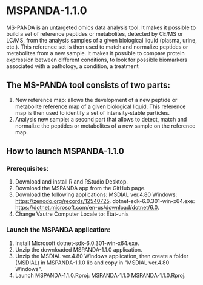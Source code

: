 # MSPANDA-1.1.0
MS-PANDA is an untargeted omics data analysis tool.
It makes it possible to build a set of reference peptides or metabolites,
detected by CE/MS or LC/MS, from the analysis samples of a given biological liquid (plasma, urine, etc.).
This reference set is then used to match and normalize peptides or metabolites from a new sample.
It makes it possible to compare protein expression between different conditions,
to look for possible biomarkers associated with a pathology, a condition, a treatment
 
## The MS-PANDA tool consists of two parts:
1. New reference map: allows the development of a new peptide or metabolite reference map of a given biological liquid.
This reference map is then used to identify a set of intensity-stable particles.
2. Analysis new sample: a second part that allows to detect, match and normalize the peptides or metabolites of a new sample on the reference map.

## How to launch MSPANDA-1.1.0
### Prerequisites:
1. Download and install R and RStudio Desktop.
2. Download the MSPANDA app from the GitHub page.
3. Download the following applications:
	MSDIAL ver.4.80 Windows: https://zenodo.org/records/12540725.
	dotnet-sdk-6.0.301-win-x64.exe: https://dotnet.microsoft.com/en-us/download/dotnet/6.0.
4. Change Vautre Computer Locale to: Etat-unis

### Launch the MSPANDA application:
1. Install Microsoft dotnet-sdk-6.0.301-win-x64.exe.
2. Unzip the downloaded MSPANDA-1.1.0 application.
3. Unzip the MSDIAL ver.4.80 Windows application, then create a folder (MSDIAL) in MSPANDA-1.1.0 lib and copy in "MSDIAL ver.4.80 Windows".
4. Launch MSPANDA-1.1.0.Rproj: MSPANDA-1.1.0 MSPANDA-1.1.0.Rproj.

